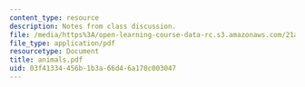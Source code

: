 ```yaml
---
content_type: resource
description: Notes from class discussion.
file: /media/https%3A/open-learning-course-data-rc.s3.amazonaws.com/21a-212-myth-ritual-and-symbolism-spring-2004/03f41334456b1b3a66d46a170c003047_animals.pdf
file_type: application/pdf
resourcetype: Document
title: animals.pdf
uid: 03f41334-456b-1b3a-66d4-6a170c003047
---
```

